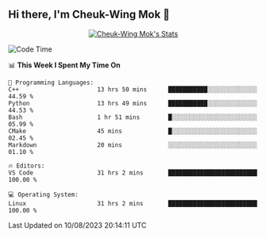 ## Hi there, I'm Cheuk-Wing Mok 👋

<!--
**mozro0327/mozro0327** is a ✨ _special_ ✨ repository because its `README.md` (this file) appears on your GitHub profile.

Here are some ideas to get you started:

- 🔭 I’m currently working on ...
- 🌱 I’m currently learning ...
- 👯 I’m looking to collaborate on ...
- 🤔 I’m looking for help with ...
- 💬 Ask me about ...
- 📫 How to reach me: ...
- 😄 Pronouns: ...
- ⚡ Fun fact: ...
-->

<p align="center">
  <a href="https://github.com/mozro0327" class="rich-diff-level-one">
    <img src="https://github-readme-stats.vercel.app/api?username=mozro0327&title_color=333&text_color=777" alt="Cheuk-Wing Mok's Stats" >
    <!-- &hide=issues
    <img src="https://github-readme-stats.vercel.app/api?username=mozro0327&hide=issues&title_color=333&text_color=777" alt="Cheuk-Wing Mok's Stats" >
    -->
  </a>
</p>

<!--START_SECTION:waka-->
![Code Time](http://img.shields.io/badge/Code%20Time-1%2C827%20hrs%2023%20mins-blue)

📊 **This Week I Spent My Time On** 

```text
💬 Programming Languages: 
C++                      13 hrs 50 mins      ███████████░░░░░░░░░░░░░░   44.59 % 
Python                   13 hrs 49 mins      ███████████░░░░░░░░░░░░░░   44.53 % 
Bash                     1 hr 51 mins        █░░░░░░░░░░░░░░░░░░░░░░░░   05.99 % 
CMake                    45 mins             █░░░░░░░░░░░░░░░░░░░░░░░░   02.45 % 
Markdown                 20 mins             ░░░░░░░░░░░░░░░░░░░░░░░░░   01.10 % 

🔥 Editors: 
VS Code                  31 hrs 2 mins       █████████████████████████   100.00 % 

💻 Operating System: 
Linux                    31 hrs 2 mins       █████████████████████████   100.00 % 
```


 Last Updated on 10/08/2023 20:14:11 UTC
<!--END_SECTION:waka-->
